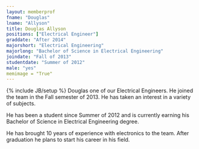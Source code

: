 ```yaml
---
layout: memberprof
fname: "Douglas"
lname: "Allyson"
title: Douglas Allyson
positions: ["Electrical Engineer"]
graddate: "After 2014"
majorshort: "Electrical Engineering"
majorlong: "Bachelor of Science in Electrical Engineering"
joindate: "Fall of 2013"
studentdate: "Summer of 2012"
male: "yes"
memimage = "True"
---
```

{% include JB/setup %}
Douglas one of our Electrical Engineers. He joined the team in the Fall semester of 2013. He has taken an interest in a variety of subjects.

He has been a student since Summer of 2012 and is currently earning his Bachelor of Science in Electrical Engineering degree.

He has brought 10 years of experience with electronics to the team. After graduation he plans to start his career in his field.
